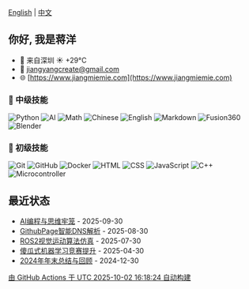 [English](README.md) | [中文](README_zh.md)

## 你好, 我是蒋洋

- 🐼 来自深圳  ☀️   +29°C
- 📧 [jiangyangcreate@gmail.com](mailto:jiangyangcreate@gmail.com)
- 🌐 [https://www.jiangmiemie.com](https://www.jiangmiemie.com)

### 🔨 中级技能

![Python](https://img.shields.io/badge/-Python-333333?style=flat&logo=python)
![AI](https://img.shields.io/badge/-AI-333333?style=flat-square&logo=ai)
![Math](https://img.shields.io/badge/-Math-333333?style=flat-square&logo=mathworks)
![Chinese](https://img.shields.io/badge/-Chinese-333333?style=flat-square&logo=chinese)
![English](https://img.shields.io/badge/-English-333333?style=flat-square&logo=english)
![Markdown](https://img.shields.io/badge/-Markdown-333333?style=flat&logo=markdown)
![Fusion360](https://img.shields.io/badge/-Fusion360-333333?style=flat&logo=Fusion360)
![Blender](https://img.shields.io/badge/-Blender-333333?style=flat&logo=Blender)

### 🔨 初级技能

![Git](https://img.shields.io/badge/-Git-333333?style=flat-square&logo=git)
![GitHub](https://img.shields.io/badge/-GitHub-333333?style=flat-square&logo=github)
![Docker](https://img.shields.io/badge/-Docker-333333?style=flat&logo=docker)
![HTML](https://img.shields.io/badge/-HTML-333333?style=flat&logo=html5)
![CSS](https://img.shields.io/badge/-CSS-333333?style=flat&logo=css3)
![JavaScript](https://img.shields.io/badge/-JavaScript-333333?style=flat&logo=javascript)
![C++](https://img.shields.io/badge/C++-00599C?style=flat&logo=c%2B%2B)
![Microcontroller](https://img.shields.io/badge/Microcontroller-00599C?style=flat&logo=Microcontroller)

## 最近状态

* <a href='https://jiangmiemie.com/blog/2025/9/30/' target='_blank'>AI编程与思维牢笼</a> - 2025-09-30
* <a href='https://jiangmiemie.com/blog/2025/8/30/' target='_blank'>GithubPage智能DNS解析</a> - 2025-08-30
* <a href='https://jiangmiemie.com/blog/2025/7/30/' target='_blank'>ROS2视觉运动算法仿真</a> - 2025-07-30
* <a href='https://jiangmiemie.com/blog/2025/4/30/' target='_blank'>傻瓜式机器学习竞赛提升</a> - 2025-04-30
* <a href='https://jiangmiemie.com/blog/2024/12/30/' target='_blank'>2024年年末总结与回顾</a> - 2024-12-30

[由 GitHub Actions 于 UTC 2025-10-02 16:18:24 自动构建](build_readme.py)